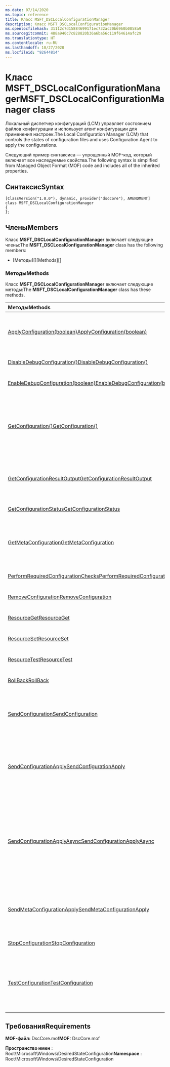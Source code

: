 ```yaml
---
ms.date: 07/14/2020
ms.topic: reference
title: Класс MSFT_DSCLocalConfigurationManager
description: Класс MSFT_DSCLocalConfigurationManager
ms.openlocfilehash: 31112c7d15884699171ec732ac20b6960b0858a9
ms.sourcegitcommit: 488a940c7c828820b36a6ba56c119f64614afc29
ms.translationtype: HT
ms.contentlocale: ru-RU
ms.lasthandoff: 10/27/2020
ms.locfileid: "92644814"
---
```

# <a name="msft_dsclocalconfigurationmanager-class"></a><span data-ttu-id="1f3f9-103">Класс MSFT_DSCLocalConfigurationManager</span><span class="sxs-lookup"><span data-stu-id="1f3f9-103">MSFT_DSCLocalConfigurationManager class</span></span>

<span data-ttu-id="1f3f9-104">Локальный диспетчер конфигураций (LCM) управляет состоянием файлов конфигурации и использует агент конфигурации для применения настроек.</span><span class="sxs-lookup"><span data-stu-id="1f3f9-104">The Local Configuration Manager (LCM) that controls the states of configuration files and uses Configuration Agent to apply the configurations.</span></span>

<span data-ttu-id="1f3f9-105">Следующий пример синтаксиса — упрощенный MOF-код, который включает все наследуемые свойства.</span><span class="sxs-lookup"><span data-stu-id="1f3f9-105">The following syntax is simplified from Managed Object Format (MOF) code and includes all of the inherited properties.</span></span>

## <a name="syntax"></a><span data-ttu-id="1f3f9-106">Синтаксис</span><span class="sxs-lookup"><span data-stu-id="1f3f9-106">Syntax</span></span>

```
[ClassVersion("1.0.0"), dynamic, provider("dsccore"), AMENDMENT]
class MSFT_DSCLocalConfigurationManager
{
};
```

## <a name="members"></a><span data-ttu-id="1f3f9-107">Члены</span><span class="sxs-lookup"><span data-stu-id="1f3f9-107">Members</span></span>

<span data-ttu-id="1f3f9-108">Класс **MSFT_DSCLocalConfigurationManager** включает следующие члены:</span><span class="sxs-lookup"><span data-stu-id="1f3f9-108">The **MSFT_DSCLocalConfigurationManager** class has the following members:</span></span>

- <span data-ttu-id="1f3f9-109">[Методы][]</span><span class="sxs-lookup"><span data-stu-id="1f3f9-109">[Methods][]</span></span>

### <a name="methods"></a><span data-ttu-id="1f3f9-110">Методы</span><span class="sxs-lookup"><span data-stu-id="1f3f9-110">Methods</span></span>

<span data-ttu-id="1f3f9-111">Класс **MSFT_DSCLocalConfigurationManager** включает следующие методы:</span><span class="sxs-lookup"><span data-stu-id="1f3f9-111">The **MSFT_DSCLocalConfigurationManager** class has these methods.</span></span>

|<span data-ttu-id="1f3f9-112">Методы</span><span class="sxs-lookup"><span data-stu-id="1f3f9-112">Methods</span></span> |<span data-ttu-id="1f3f9-113">Description</span><span class="sxs-lookup"><span data-stu-id="1f3f9-113">Description</span></span> |
|:--- |:---|
| [<span data-ttu-id="1f3f9-114">ApplyConfiguration(boolean)</span><span class="sxs-lookup"><span data-stu-id="1f3f9-114">ApplyConfiguration(boolean)</span></span>](msft-dsclocalconfigurationmanager-applyconfiguration.md)| <span data-ttu-id="1f3f9-115">Использует агент конфигурации для применения конфигурации, которая находится в состоянии ожидания.</span><span class="sxs-lookup"><span data-stu-id="1f3f9-115">Uses the Configuration Agent to apply the configuration that is pending.</span></span>|
| [<span data-ttu-id="1f3f9-116">DisableDebugConfiguration()</span><span class="sxs-lookup"><span data-stu-id="1f3f9-116">DisableDebugConfiguration()</span></span>](msft-dsclocalconfigurationmanager-disabledebugconfiguration.md)| <span data-ttu-id="1f3f9-117">Отключает отладку ресурсов DSC.</span><span class="sxs-lookup"><span data-stu-id="1f3f9-117">Disables DSC resource debugging.</span></span>|
| [<span data-ttu-id="1f3f9-118">EnableDebugConfiguration(boolean)</span><span class="sxs-lookup"><span data-stu-id="1f3f9-118">EnableDebugConfiguration(boolean)</span></span>](msft-dsclocalconfigurationmanager-enabledebugconfiguration.md)| <span data-ttu-id="1f3f9-119">Включает отладку ресурсов DSC.</span><span class="sxs-lookup"><span data-stu-id="1f3f9-119">Enables DSC resource debugging.</span></span>|
| [<span data-ttu-id="1f3f9-120">GetConfiguration()</span><span class="sxs-lookup"><span data-stu-id="1f3f9-120">GetConfiguration()</span></span>](msft-dsclocalconfigurationmanager-getconfiguration.md)| <span data-ttu-id="1f3f9-121">Отправляет документ конфигурации на управляемый узел и использует метод **Get** агента конфигурации для применения конфигурации.</span><span class="sxs-lookup"><span data-stu-id="1f3f9-121">Sends the configuration document to the managed node and uses the **Get** method of the Configuration Agent to apply the configuration.</span></span>|
| [<span data-ttu-id="1f3f9-122">GetConfigurationResultOutput</span><span class="sxs-lookup"><span data-stu-id="1f3f9-122">GetConfigurationResultOutput</span></span>](msft-dsclocalconfigurationmanager-getconfigurationresultoutput.md)| <span data-ttu-id="1f3f9-123">Получает выходные данные агента конфигурации, относящиеся к определенному заданию.</span><span class="sxs-lookup"><span data-stu-id="1f3f9-123">Gets the Configuration Agent output relating to a specific job.</span></span>|
| [<span data-ttu-id="1f3f9-124">GetConfigurationStatus</span><span class="sxs-lookup"><span data-stu-id="1f3f9-124">GetConfigurationStatus</span></span>](msft-dsclocalconfigurationmanager-getconfigurationstatus.md)| <span data-ttu-id="1f3f9-125">Получает журнал состояния конфигурации.</span><span class="sxs-lookup"><span data-stu-id="1f3f9-125">Get the configuration status history.</span></span>|
| [<span data-ttu-id="1f3f9-126">GetMetaConfiguration</span><span class="sxs-lookup"><span data-stu-id="1f3f9-126">GetMetaConfiguration</span></span>](msft-dsclocalconfigurationmanager-getmetaconfiguration.md)| <span data-ttu-id="1f3f9-127">Получает параметры локального диспетчера конфигураций, которые используются для управления агентом конфигурации.</span><span class="sxs-lookup"><span data-stu-id="1f3f9-127">Gets the LCM settings that are used to control Configuration Agent.</span></span>|
| [<span data-ttu-id="1f3f9-128">PerformRequiredConfigurationChecks</span><span class="sxs-lookup"><span data-stu-id="1f3f9-128">PerformRequiredConfigurationChecks</span></span>](msft-dsclocalconfigurationmanager-performrequiredconfigurationchecks.md)| <span data-ttu-id="1f3f9-129">Запускает проверку согласованности.</span><span class="sxs-lookup"><span data-stu-id="1f3f9-129">Starts the consistency check.</span></span>|
| [<span data-ttu-id="1f3f9-130">RemoveConfiguration</span><span class="sxs-lookup"><span data-stu-id="1f3f9-130">RemoveConfiguration</span></span>](msft-dsclocalconfigurationmanager-removeconfiguration.md)| <span data-ttu-id="1f3f9-131">Удаляет файлы конфигурации.</span><span class="sxs-lookup"><span data-stu-id="1f3f9-131">Removes the configuration files.</span></span>|
| [<span data-ttu-id="1f3f9-132">ResourceGet</span><span class="sxs-lookup"><span data-stu-id="1f3f9-132">ResourceGet</span></span>](msft-dsclocalconfigurationmanager-resourceget.md)| <span data-ttu-id="1f3f9-133">Напрямую вызывает метод **Get** ресурса DSC.</span><span class="sxs-lookup"><span data-stu-id="1f3f9-133">Directly calls the **Get** method of a DSC resource.</span></span>|
| [<span data-ttu-id="1f3f9-134">ResourceSet</span><span class="sxs-lookup"><span data-stu-id="1f3f9-134">ResourceSet</span></span>](msft-dsclocalconfigurationmanager-resourceset.md)| <span data-ttu-id="1f3f9-135">Напрямую вызывает метод **Set** ресурса DSC.</span><span class="sxs-lookup"><span data-stu-id="1f3f9-135">Directly calls the **Set** method of a DSC resource.</span></span>|
| [<span data-ttu-id="1f3f9-136">ResourceTest</span><span class="sxs-lookup"><span data-stu-id="1f3f9-136">ResourceTest</span></span>](msft-dsclocalconfigurationmanager-resourcetest.md)| <span data-ttu-id="1f3f9-137">Напрямую вызывает метод **Test** ресурса DSC.</span><span class="sxs-lookup"><span data-stu-id="1f3f9-137">Directly calls the **Test** method of a DSC resource.</span></span>|
| [<span data-ttu-id="1f3f9-138">RollBack</span><span class="sxs-lookup"><span data-stu-id="1f3f9-138">RollBack</span></span>](msft-dsclocalconfigurationmanager-rollback.md)| <span data-ttu-id="1f3f9-139">Выполняет откат к предыдущей конфигурации.</span><span class="sxs-lookup"><span data-stu-id="1f3f9-139">Rolls back to a previous configuration.</span></span>|
| [<span data-ttu-id="1f3f9-140">SendConfiguration</span><span class="sxs-lookup"><span data-stu-id="1f3f9-140">SendConfiguration</span></span>](msft-dsclocalconfigurationmanager-sendconfiguration.md)| <span data-ttu-id="1f3f9-141">Отправляет документ конфигурации на управляемый узел и сохраняет его как ожидающее изменение.</span><span class="sxs-lookup"><span data-stu-id="1f3f9-141">Sends the configuration document to the managed node and saves it as a pending change.</span></span>|
| [<span data-ttu-id="1f3f9-142">SendConfigurationApply</span><span class="sxs-lookup"><span data-stu-id="1f3f9-142">SendConfigurationApply</span></span>](msft-dsclocalconfigurationmanager-sendconfigurationapply.md)| <span data-ttu-id="1f3f9-143">Отправляет документ конфигурации на управляемый узел и использует агент конфигурации для применения конфигурации.</span><span class="sxs-lookup"><span data-stu-id="1f3f9-143">Sends the configuration document to the managed node and uses the Configuration Agent to apply the configuration.</span></span>|
| [<span data-ttu-id="1f3f9-144">SendConfigurationApplyAsync</span><span class="sxs-lookup"><span data-stu-id="1f3f9-144">SendConfigurationApplyAsync</span></span>](msft-dsclocalconfigurationmanager-sendconfigurationapplyasync.md)| <span data-ttu-id="1f3f9-145">Отправляет документ конфигурации на управляемый узел и запускает агент конфигурации для применения конфигурации.</span><span class="sxs-lookup"><span data-stu-id="1f3f9-145">Send the configuration document to the managed node and start using the Configuration Agent to apply the configuration.</span></span> <span data-ttu-id="1f3f9-146">Для получения выходных данных используется метод GetConfigurationResultOutput.</span><span class="sxs-lookup"><span data-stu-id="1f3f9-146">Use GetConfigurationResultOutput to retrieve result output.</span></span>|
| [<span data-ttu-id="1f3f9-147">SendMetaConfigurationApply</span><span class="sxs-lookup"><span data-stu-id="1f3f9-147">SendMetaConfigurationApply</span></span>](msft-dsclocalconfigurationmanager-sendmetaconfigurationapply.md)| <span data-ttu-id="1f3f9-148">Задает параметры локального диспетчера конфигураций, которые используются для управления агентом конфигурации.</span><span class="sxs-lookup"><span data-stu-id="1f3f9-148">Sets the LCM settings that are used to control the Configuration Agent.</span></span>|
| [<span data-ttu-id="1f3f9-149">StopConfiguration</span><span class="sxs-lookup"><span data-stu-id="1f3f9-149">StopConfiguration</span></span>](msft-dsclocalconfigurationmanager-stopconfiguration.md)| <span data-ttu-id="1f3f9-150">Останавливает выполняемую конфигурацию.</span><span class="sxs-lookup"><span data-stu-id="1f3f9-150">Stops the configuration that is in progress.</span></span>|
| [<span data-ttu-id="1f3f9-151">TestConfiguration</span><span class="sxs-lookup"><span data-stu-id="1f3f9-151">TestConfiguration</span></span>](msft-dsclocalconfigurationmanager-testconfiguration.md)| <span data-ttu-id="1f3f9-152">Отправляет документ конфигурации на управляемый узел и проверяет соответствие текущей конфигурации документу.</span><span class="sxs-lookup"><span data-stu-id="1f3f9-152">Sends the configuration document to the managed node and verifies the current configuration against the document.</span></span>|

## <a name="requirements"></a><span data-ttu-id="1f3f9-153">Требования</span><span class="sxs-lookup"><span data-stu-id="1f3f9-153">Requirements</span></span>

<span data-ttu-id="1f3f9-154">**MOF-файл:** DscCore.mof</span><span class="sxs-lookup"><span data-stu-id="1f3f9-154">**MOF:** DscCore.mof</span></span>

<span data-ttu-id="1f3f9-155">**Пространство имен** : Root\Microsoft\Windows\DesiredStateConfiguration</span><span class="sxs-lookup"><span data-stu-id="1f3f9-155">**Namespace** : Root\Microsoft\Windows\DesiredStateConfiguration</span></span>
